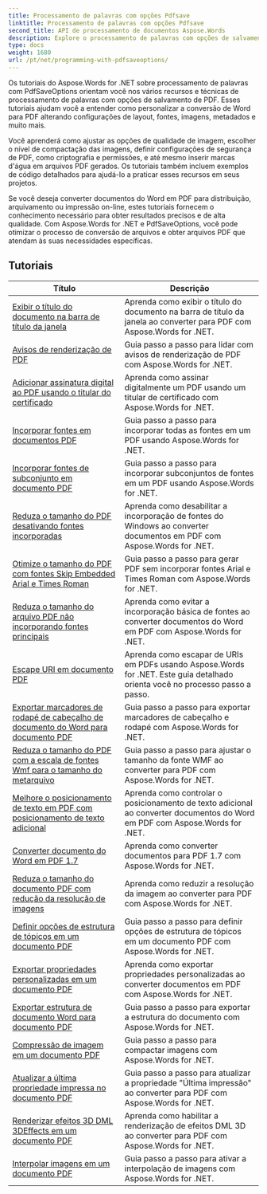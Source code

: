 ```yaml
---
title: Processamento de palavras com opções Pdfsave
linktitle: Processamento de palavras com opções Pdfsave
second_title: API de processamento de documentos Aspose.Words
description: Explore o processamento de palavras com opções de salvamento de PDF no Aspose.Words for .NET. Aprenda como gerar documentos do Word para PDF com recursos avançados por meio de tutoriais passo a passo e exemplos de código.
type: docs
weight: 1680
url: /pt/net/programming-with-pdfsaveoptions/
---
```

Os tutoriais do Aspose.Words for .NET sobre processamento de palavras com PdfSaveOptions orientam você nos vários recursos e técnicas de processamento de palavras com opções de salvamento de PDF. Esses tutoriais ajudam você a entender como personalizar a conversão de Word para PDF alterando configurações de layout, fontes, imagens, metadados e muito mais.

Você aprenderá como ajustar as opções de qualidade de imagem, escolher o nível de compactação das imagens, definir configurações de segurança de PDF, como criptografia e permissões, e até mesmo inserir marcas d'água em arquivos PDF gerados. Os tutoriais também incluem exemplos de código detalhados para ajudá-lo a praticar esses recursos em seus projetos.

Se você deseja converter documentos do Word em PDF para distribuição, arquivamento ou impressão on-line, estes tutoriais fornecem o conhecimento necessário para obter resultados precisos e de alta qualidade. Com Aspose.Words for .NET e PdfSaveOptions, você pode otimizar o processo de conversão de arquivos e obter arquivos PDF que atendam às suas necessidades específicas.

 ## Tutoriais
| Título | Descrição |
| --- | --- |
| [Exibir o título do documento na barra de título da janela](./display-doc-title-in-window-titlebar/) | Aprenda como exibir o título do documento na barra de título da janela ao converter para PDF com Aspose.Words for .NET. |
| [Avisos de renderização de PDF](./pdf-render-warnings/) | Guia passo a passo para lidar com avisos de renderização de PDF com Aspose.Words for .NET. |
| [Adicionar assinatura digital ao PDF usando o titular do certificado](./digitally-signed-pdf-using-certificate-holder/) | Aprenda como assinar digitalmente um PDF usando um titular de certificado com Aspose.Words for .NET. |
| [Incorporar fontes em documentos PDF](./embedded-all-fonts/) | Guia passo a passo para incorporar todas as fontes em um PDF usando Aspose.Words for .NET. |
| [Incorporar fontes de subconjunto em documento PDF](./embedded-subset-fonts/) | Guia passo a passo para incorporar subconjuntos de fontes em um PDF usando Aspose.Words for .NET. |
| [Reduza o tamanho do PDF desativando fontes incorporadas](./disable-embed-windows-fonts/) | Aprenda como desabilitar a incorporação de fontes do Windows ao converter documentos em PDF com Aspose.Words for .NET. |
| [Otimize o tamanho do PDF com fontes Skip Embedded Arial e Times Roman](./skip-embedded-arial-and-times-roman-fonts/) | Guia passo a passo para gerar PDF sem incorporar fontes Arial e Times Roman com Aspose.Words for .NET. |
| [Reduza o tamanho do arquivo PDF não incorporando fontes principais](./avoid-embedding-core-fonts/) | Aprenda como evitar a incorporação básica de fontes ao converter documentos do Word em PDF com Aspose.Words for .NET. |
| [Escape URI em documento PDF](./escape-uri/) | Aprenda como escapar de URIs em PDFs usando Aspose.Words for .NET. Este guia detalhado orienta você no processo passo a passo. |
| [Exportar marcadores de rodapé de cabeçalho de documento do Word para documento PDF](./export-header-footer-bookmarks/) | Guia passo a passo para exportar marcadores de cabeçalho e rodapé com Aspose.Words for .NET. |
| [Reduza o tamanho do PDF com a escala de fontes Wmf para o tamanho do metarquivo](./scale-wmf-fonts-to-metafile-size/) | Guia passo a passo para ajustar o tamanho da fonte WMF ao converter para PDF com Aspose.Words for .NET. |
| [Melhore o posicionamento de texto em PDF com posicionamento de texto adicional](./additional-text-positioning/) | Aprenda como controlar o posicionamento de texto adicional ao converter documentos do Word em PDF com Aspose.Words for .NET. |
| [Converter documento do Word em PDF 1.7](./conversion-to-pdf-17/) | Aprenda como converter documentos para PDF 1.7 com Aspose.Words for .NET. |
| [Reduza o tamanho do documento PDF com redução da resolução de imagens](./downsampling-images/) | Aprenda como reduzir a resolução da imagem ao converter para PDF com Aspose.Words for .NET. |
| [Definir opções de estrutura de tópicos em um documento PDF](./set-outline-options/) | Guia passo a passo para definir opções de estrutura de tópicos em um documento PDF com Aspose.Words for .NET. |
| [Exportar propriedades personalizadas em um documento PDF](./custom-properties-export/) | Aprenda como exportar propriedades personalizadas ao converter documentos em PDF com Aspose.Words for .NET. |
| [Exportar estrutura de documento Word para documento PDF](./export-document-structure/) | Guia passo a passo para exportar a estrutura do documento com Aspose.Words for .NET. |
| [Compressão de imagem em um documento PDF](./image-compression/) | Guia passo a passo para compactar imagens com Aspose.Words for .NET. |
| [Atualizar a última propriedade impressa no documento PDF](./update-last-printed-property/) | Guia passo a passo para atualizar a propriedade "Última impressão" ao converter para PDF com Aspose.Words for .NET. |
| [Renderizar efeitos 3D DML 3DEffects em um documento PDF](./dml-3deffects-rendering/) | Aprenda como habilitar a renderização de efeitos DML 3D ao converter para PDF com Aspose.Words for .NET. |
| [Interpolar imagens em um documento PDF](./interpolate-images/) | Guia passo a passo para ativar a interpolação de imagens com Aspose.Words for .NET. |